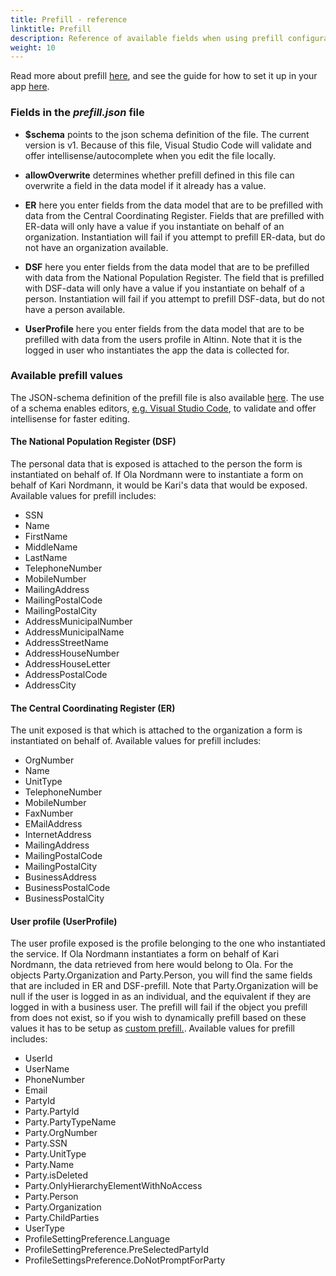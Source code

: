 ```yaml
---
title: Prefill - reference
linktitle: Prefill
description: Reference of available fields when using prefill configuration file.
weight: 10
---
```

Read more about prefill [here](../../../../concepts/prefill/), and see the guide for how to set it up in your app
[here](../../../../guides/prefill/config/).

### Fields in the  _prefill.json_ file

- **$schema** points to the json schema definition of the file. The current version is v1.
  Because of this file, Visual Studio Code will validate and offer intellisense/autocomplete when you edit the file locally.

- **allowOverwrite** determines whether prefill defined in this file can overwrite a field in the data model if it already has a value.

- **ER** here you enter fields from the data model that are to be prefilled with data from the Central Coordinating Register.
Fields that are prefilled with ER-data will only have a value if you instantiate on behalf of an organization.
Instantiation will fail if you attempt to prefill ER-data, but do not have an organization available.

- **DSF** here you enter fields from the data model that are to be prefilled with data from the National Population
  Register.
  The field that is prefilled with DSF-data will only have a value if you instantiate on behalf of a person.
  Instantiation will fail if you attempt to prefill DSF-data, but do not have a person available.

- **UserProfile** here you enter fields from the data model that are to be prefilled with data from the users profile in Altinn.
Note that it is the logged in user who instantiates the app the data is collected for.

### Available prefill values

The JSON-schema definition of the prefill file is also available [here](https://altinncdn.no/schemas/json/prefill/prefill.schema.v1.json).
The use of a schema enables editors, [e.g. Visual Studio Code](https://code.visualstudio.com/docs/languages/json#_mapping-in-the-json),
to validate and offer intellisense for faster editing.

#### The National Population Register (DSF)

The personal data that is exposed is attached to the person the form is instantiated on behalf of. If Ola Nordmann were to instantiate a form on behalf of
Kari Nordmann, it would be Kari's data that would be exposed.
Available values for prefill includes:

- SSN
- Name
- FirstName
- MiddleName
- LastName
- TelephoneNumber
- MobileNumber
- MailingAddress
- MailingPostalCode
- MailingPostalCity
- AddressMunicipalNumber
- AddressMunicipalName
- AddressStreetName
- AddressHouseNumber
- AddressHouseLetter
- AddressPostalCode
- AddressCity

#### The Central Coordinating Register (ER)

The unit exposed is that which is attached to the organization a form is instantiated on behalf of.
Available values for prefill includes:

- OrgNumber
- Name
- UnitType
- TelephoneNumber
- MobileNumber
- FaxNumber
- EMailAddress
- InternetAddress
- MailingAddress
- MailingPostalCode
- MailingPostalCity
- BusinessAddress
- BusinessPostalCode
- BusinessPostalCity

#### User profile (UserProfile)

The user profile exposed is the profile belonging to the one who instantiated the service. If Ola Nordmann instantiates
a form on behalf of
Kari Nordmann, the data retrieved from here would belong to Ola. For the objects Party.Organization and Party.Person,
you will find the same fields that are included in ER and DSF-prefill. Note that Party.Organization will be null if the
user is logged in as an individual, and the equivalent if they are logged in with a business user. The prefill will fail
if the object you prefill from does not exist, so if you wish to dynamically prefill based on these values it has to be
setup as [custom prefill.](../custom/).
Available values for prefill includes:

- UserId
- UserName
- PhoneNumber
- Email
- PartyId
- Party.PartyId
- Party.PartyTypeName
- Party.OrgNumber
- Party.SSN
- Party.UnitType
- Party.Name
- Party.isDeleted
- Party.OnlyHierarchyElementWithNoAccess
- Party.Person
- Party.Organization
- Party.ChildParties
- UserType
- ProfileSettingPreference.Language
- ProfileSettingPreference.PreSelectedPartyId
- ProfileSettingsPreference.DoNotPromptForParty


